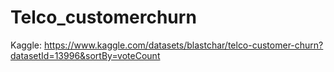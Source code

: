 # Telco_customerchurn

Kaggle:
https://www.kaggle.com/datasets/blastchar/telco-customer-churn?datasetId=13996&sortBy=voteCount
